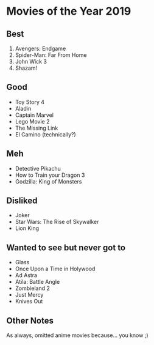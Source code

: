 # Movies of the Year 2019

## Best

1. Avengers: Endgame
2. Spider-Man: Far From Home
3. John Wick 3
4. Shazam!

## Good

- Toy Story 4
- Aladin
- Captain Marvel
- Lego Movie 2
- The Missing Link
- El Camino (technically?)

## Meh

- Detective Pikachu
- How to Train your Dragon 3
- Godzilla: King of Monsters

## Disliked

- Joker
- Star Wars: The Rise of Skywalker
- Lion King

## Wanted to see but never got to

- Glass
- Once Upon a Time in Holywood
- Ad Astra
- Atila: Battle Angle
- Zombieland 2
- Just Mercy
- Knives Out

## Other Notes

As always, omitted anime movies because... you know ;)
